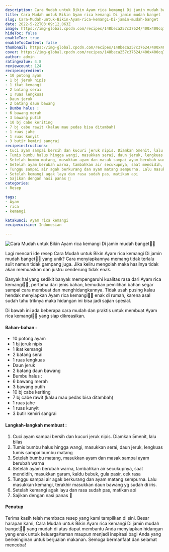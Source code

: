 ```yaml
---
description: Cara Mudah untuk Bikin Ayam rica kemangi Di jamin mudah banget"
title: Cara Mudah untuk Bikin Ayam rica kemangi Di jamin mudah banget
slug: Cara-Mudah-untuk-Bikin-Ayam-rica-kemangi-Di-jamin-mudah-banget
date: 2022-5-22T03:09:12.063Z
image: https://img-global.cpcdn.com/recipes/148beca257c37624/400x400cq70/photo.jpg
hideToc: false
enableToc: true
enableTocContent: false
thumbnail: https://img-global.cpcdn.com/recipes/148beca257c37624/400x400cq70/photo.jpg
cover: https://img-global.cpcdn.com/recipes/148beca257c37624/400x400cq70/photo.jpg
author: admin
ratingvalue: 4.8
reviewcount: 124
recipeingredient:
- 10 potong ayam
- 1 bj jeruk nipis
- 1 ikat kemangi
- 2 batang serai
- 1 ruas lengkuas
- Daun jeruk
- 2 batang daun bawang
- Bumbu halus :
- 6 bawang merah
- 3 bawang putih
- 10 bj cabe keriting
- 7 bj cabe rawit (kalau mau pedas bisa ditambah)
- 1 ruas jahe
- 1 ruas kunyit
- 3 butir kemiri sangrai
recipeinstructions:
- Cuci ayam sampai bersih dan kucuri jeruk nipis. Diamkan 5menit, lalu bilas
- Tumis bumbu halus hingga wangi, masukkan serai, daun jeruk, lengkuas tumis sampai bumbu matang
- Setelah bumbu matang, masukkan ayam dan masak sampai ayam berubah warna
- Setelah ayam berubah warna, tambahkan air secukupnya, saat mendidih, masukkan garam, kaldu bubuk, gula pasir, cek rasa
- Tunggu sampai air agak berkurang dan ayam matang sempurna. Lalu masukkan kemangi, terakhir masukkan daun bawang yg sudah di iris.
- Setelah kemangi agak layu dan rasa sudah pas, matikan api
- Sajikan dengan nasi panas 🤩
categories:
- Resep

tags:
- Ayam
- rica
- kemangi

katakunci: Ayam rica kemangi
recipecuisine: Indonesian

---
```


![Cara Mudah untuk Bikin Ayam rica kemangi Di jamin mudah banget👩‍🍳](https://img-global.cpcdn.com/recipes/148beca257c37624/400x400cq70/photo.jpg)

Lagi mencari ide resep Cara Mudah untuk Bikin Ayam rica kemangi Di jamin mudah banget👩‍🍳 yang unik? Cara menyiapkannya memang tidak terlalu sulit namun tidak gampang juga. Jika keliru mengolah maka hasilnya tidak akan memuaskan dan justru cenderung tidak enak.

Banyak hal yang sedikit banyak mempengaruhi kualitas rasa dari Ayam rica kemangi👩‍🍳, pertama dari jenis bahan, kemudian pemilihan bahan segar sampai cara membuat dan menghidangkannya. Tidak usah pusing kalau hendak menyiapkan Ayam rica kemangi👩‍🍳 enak di rumah, karena asal sudah tahu triknya maka hidangan ini bisa jadi sajian spesial.

Di bawah ini ada beberapa cara mudah dan praktis untuk membuat Ayam rica kemangi👩‍🍳 yang siap dikreasikan.

<!--inarticleads1-->

#### Bahan-bahan :

- 10 potong ayam
- 1 bj jeruk nipis
- 1 ikat kemangi
- 2 batang serai
- 1 ruas lengkuas
- Daun jeruk
- 2 batang daun bawang
- Bumbu halus :
- 6 bawang merah
- 3 bawang putih
- 10 bj cabe keriting
- 7 bj cabe rawit (kalau mau pedas bisa ditambah)
- 1 ruas jahe
- 1 ruas kunyit
- 3 butir kemiri sangrai

<!--inarticleads2-->

#### Langkah-langkah membuat :

1. Cuci ayam sampai bersih dan kucuri jeruk nipis. Diamkan 5menit, lalu bilas
1. Tumis bumbu halus hingga wangi, masukkan serai, daun jeruk, lengkuas tumis sampai bumbu matang
1. Setelah bumbu matang, masukkan ayam dan masak sampai ayam berubah warna
1. Setelah ayam berubah warna, tambahkan air secukupnya, saat mendidih, masukkan garam, kaldu bubuk, gula pasir, cek rasa
1. Tunggu sampai air agak berkurang dan ayam matang sempurna. Lalu masukkan kemangi, terakhir masukkan daun bawang yg sudah di iris.
1. Setelah kemangi agak layu dan rasa sudah pas, matikan api
1. Sajikan dengan nasi panas 🤩

#### Penutup

Terima kasih telah membaca resep yang kami tampilkan di sini. Besar harapan kami, Cara Mudah untuk Bikin Ayam rica kemangi Di jamin mudah banget👩‍🍳 yang mudah di atas dapat membantu Anda menyiapkan hidangan yang enak untuk keluarga/teman maupun menjadi inspirasi bagi Anda yang berkeinginan untuk berjualan makanan. Semoga bermanfaat dan selamat mencoba!